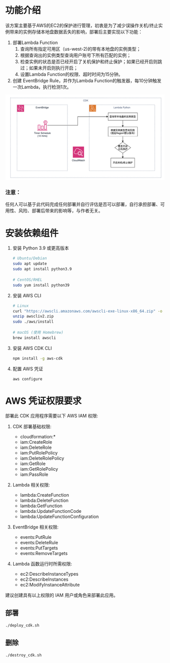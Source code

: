 # 功能介绍
该方案主要基于AWS的EC2的保护进行管理，初衷是为了减少误操作关机/终止实例带来的实例存储本地盘数据丢失的影响，部署后主要实现以下功能：

1. 部署Lambda Function
   1. 查询所有指定可用区（us-west-2)的带有本地盘的实例类型；
   2. 根据查询出的实例类型查询用户账号下所有匹配的实例；
   3. 检查实例的状态是否已经开启了关机保护和终止保护；如果已经开启则跳过；如果未开启则执行开启；
   4. 设置Lambda Function的权限、超时时间为15分钟。
2. 创建 EventBridge Rule，并作为Lambda Function的触发器，每10分钟触发一次Lambda，执行检测1次。


![Architecture](./images/architecture.jpg)


### 注意：
任何人可以基于此代码完成任何部署并自行评估是否可以部署，自行承担部署、可用性、风险、部署后带来的影响等，与作者无关。

# 安装依赖组件

1. 安装 Python 3.9 或更高版本
   ```bash
   # Ubuntu/Debian
   sudo apt update
   sudo apt install python3.9
   
   # CentOS/RHEL
   sudo yum install python39
   ```

2. 安装 AWS CLI
   ```bash
   # Linux
   curl "https://awscli.amazonaws.com/awscli-exe-linux-x86_64.zip" -o "awscliv2.zip"
   unzip awscliv2.zip
   sudo ./aws/install
   
   # macOS (使用 Homebrew)
   brew install awscli
   ```

3. 安装 AWS CDK CLI
   ```bash
   npm install -g aws-cdk
   ```

4. 配置 AWS 凭证
   ```bash
   aws configure
   ```

# AWS 凭证权限要求

部署此 CDK 应用程序需要以下 AWS IAM 权限:

1. CDK 部署基础权限:
   - cloudformation:*
   - iam:CreateRole
   - iam:DeleteRole 
   - iam:PutRolePolicy
   - iam:DeleteRolePolicy
   - iam:GetRole
   - iam:GetRolePolicy
   - iam:PassRole

2. Lambda 相关权限:
   - lambda:CreateFunction
   - lambda:DeleteFunction
   - lambda:GetFunction
   - lambda:UpdateFunctionCode
   - lambda:UpdateFunctionConfiguration

3. EventBridge 相关权限:
   - events:PutRule
   - events:DeleteRule
   - events:PutTargets
   - events:RemoveTargets

4. Lambda 函数运行时所需权限:
   - ec2:DescribeInstanceTypes
   - ec2:DescribeInstances
   - ec2:ModifyInstanceAttribute

建议创建具有以上权限的 IAM 用户或角色来部署此应用。



## 部署

```bash
./deploy_cdk.sh
```

## 删除

```bash
./destroy_cdk.sh
```

